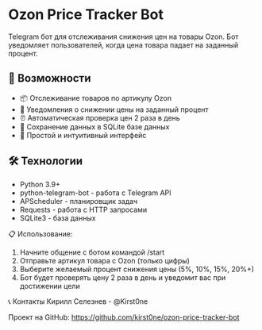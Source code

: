 # Ozon Price Tracker Bot

Telegram бот для отслеживания снижения цен на товары Ozon. Бот уведомляет пользователей, когда цена товара падает на заданный процент.

## 🚀 Возможности

- 📦 Отслеживание товаров по артикулу Ozon
- 🔔 Уведомления о снижении цены на заданный процент
- ⏰ Автоматическая проверка цен 2 раза в день
- 💾 Сохранение данных в SQLite базе данных
- 🎯 Простой и интуитивный интерфейс

## 🛠️ Технологии

- Python 3.9+
- python-telegram-bot - работа с Telegram API
- APScheduler - планировщик задач
- Requests - работа с HTTP запросами
- SQLite3 - база данных

📋 Использование:
1. Начните общение с ботом командой /start
2. Отправьте артикул товара с Ozon (только цифры)
3. Выберите желаемый процент снижения цены (5%, 10%, 15%, 20%+)
4. Бот будет проверять цену 2 раза в день и уведомит вас при достижении цели

📞 Контакты
Кирилл Селезнев - @Kirst0ne

Проект на GitHub: https://github.com/kirst0ne/ozon-price-tracker-bot
